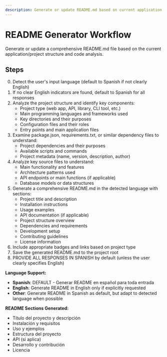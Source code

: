 ```yaml
---
description: Generate or update README.md based on current application analysis
---
```


# README Generator Workflow

Generate or update a comprehensive README.md file based on the current application/project structure and code analysis.

## Steps

0. Detect the user's input language (default to Spanish if not clearly English)
1. If no clear English indicators are found, default to Spanish for all responses
2. Analyze the project structure and identify key components:
   - Project type (web app, API, library, CLI tool, etc.)
   - Main programming languages and frameworks used
   - Key directories and their purposes
   - Configuration files and their roles
   - Entry points and main application files
3. Examine package.json, requirements.txt, or similar dependency files to understand:
   - Project dependencies and their purposes
   - Available scripts and commands
   - Project metadata (name, version, description, author)
4. Analyze key source files to understand:
   - Main functionality and features
   - Architecture patterns used
   - API endpoints or main functions (if applicable)
   - Database models or data structures
5. Generate a comprehensive README.md in the detected language with sections:
   - Project title and description
   - Installation instructions
   - Usage examples
   - API documentation (if applicable)
   - Project structure overview
   - Dependencies and requirements
   - Development setup
   - Contributing guidelines
   - License information
6. Include appropriate badges and links based on project type
7. Save the generated README.md to the project root
8. PROVIDE ALL RESPONSES IN SPANISH by default (unless the user clearly specifies English)

**Language Support:**
- **Spanish**: DEFAULT - Generar README en español para toda entrada
- **English**: Generate README in English only if explicitly requested
- **Other**: Generate README in Spanish as default, but adapt to detected language when possible

**README Sections Generated:**
- Título del proyecto y descripción
- Instalación y requisitos
- Uso y ejemplos
- Estructura del proyecto
- API (si aplica)
- Desarrollo y contribución
- Licencia